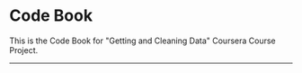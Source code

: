 Code Book 
=======
This is the Code Book for "Getting and Cleaning Data" Coursera Course Project.

----------


